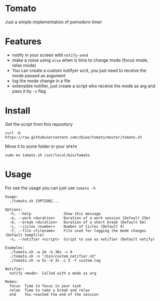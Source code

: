 # Tomato

Just a simple implementation of pomodoro timer

# Features
- notify in your screen with `notify-send`
- make a noise using `alsa` when is time to change mode (focus mode, relax mode)
- You can create a custom notifyer scrit, you just need to receive the mode passed as argument
- log the mode change in a  file
- extensible notifier, just create a script who receive the mode as arg and pass it by `-n` flag

# Install

Get the script from this repository
``` shell
curl -O https://raw.githubusercontent.com/zbioe/tomato/master/tomato.sh
```
   
Move it to some folder in your `$PATH`
``` shell
sudo mv tomato.sh /usr/local/bin/tomato
```

# Usage

For see the usage you can just use `tomato -h`

``` text
Usage:
  ./tomato.sh [OPTION]...

Options:
  -h, --help               Show this message
  -w, --work <duration>    Duration of a work session (Default 25m)
  -b, --break <duration>   Duration of a short break (Default 5m)
  -c, --cicles <number>    Number of Cicles (Default 4)
  -f, --file <filename>    File used for logging the mode changes (Default tempfile)
  -n, --notifier <script>  Script to use as notifier (Default notify)

Examples:
  ./tomato.sh -w 2m -b 30s -c 6
  ./tomato.sh -n "/bin/custom_notifier.sh"
  ./tomato.sh -w 5s -b 3s -c 3 -f custom.log

Notifier:
  notify <mode>  Called with a mode as arg

Modes:
  focus  Time to focus in your task
  relax  Time to take a break and relax
  end    You reached the end of the session
```
